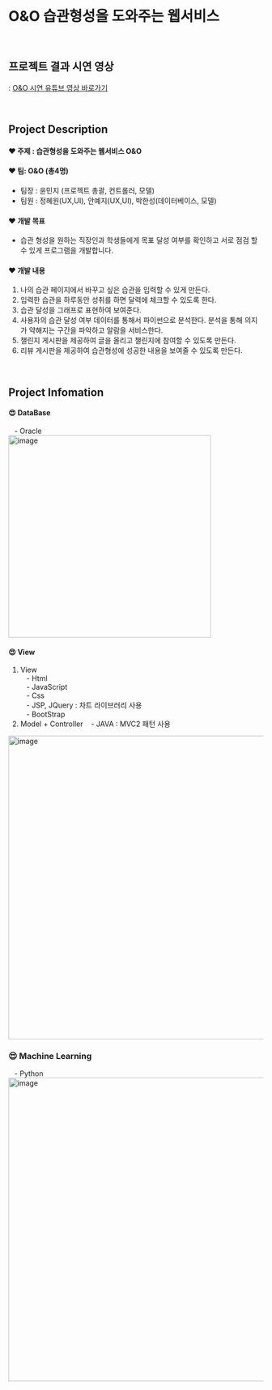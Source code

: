 <br/>

# O&O 습관형성을 도와주는 웹서비스

<br/>

## 프로젝트 결과 시연 영상 
: [O&O 시연 유튜브 영상 바로가기](https://www.youtube.com/watch?v=VEbr_ifL0Dk)

<br/>

## Project Description

#### ❤️ 주제 : 습관형성을 도와주는 웹서비스 O&O
#### ❤️ 팀: O&O (총4명)
- 팀장 : 윤민지 (프로젝트 총괄, 컨트롤러, 모델) <br/>
- 팀원 : 정혜원(UX,UI), 안예지(UX,UI), 박한성(데이터베이스, 모델)
#### ❤️ 개발 목표
- 습관 형성을 원하는 직장인과 학생들에게 목표 달성 여부를 확인하고 서로 점검 할 수 있게 프로그램을 개발합니다.
#### ❤️ 개발 내용
1. 나의 습관 페이지에서 바꾸고 싶은 습관을 입력할 수 있게 만든다.
2. 입력한 습관을 하루동안 성취를 하면 달력에 체크할 수 있도록 한다.
3. 습관 달성을 그래프로 표현하여 보여준다.
4. 사용자의 습관 달성 여부 데이터를 통해서 파이썬으로 분석한다. 분석을 통해 의지가 약해지는 구간을 파악하고 알람을 서비스한다.
5. 챌린지 게시판을 제공하여 글을 올리고 챌린지에 참여할 수 있도록 만든다.
6. 리뷰 게시판을 제공하여 습관형성에 성공한 내용을 보여줄 수 있도록 만든다.

<br/>

## Project Infomation

#### 😍 DataBase 
&nbsp;&nbsp; - Oracle <br/>
<img width="400" alt="image" src="https://user-images.githubusercontent.com/68888349/175541085-61efd2ad-5743-49df-9608-ce97dbd22c36.png">

#### 😍 View 
1. View<br/>
&nbsp;&nbsp; - Html <br/>
&nbsp;&nbsp; - JavaScript<br/>
&nbsp;&nbsp; - Css<br/>
&nbsp;&nbsp; - JSP, JQuery : 차트 라이브러리 사용<br/>
&nbsp;&nbsp; - BootStrap<br/>
2. Model + Controller
&nbsp;&nbsp; - JAVA : MVC2 패턴 사용<br/>
<img width="600" alt="image" src="https://user-images.githubusercontent.com/68888349/175542098-ad3d2b8c-93e5-4ffd-8365-ac9abcd8bb80.png">


### 😍 Machine Learning<br/>
&nbsp;&nbsp; - Python <br/>
<img width="600" alt="image" src="https://user-images.githubusercontent.com/68888349/175541949-4cb2ddc0-3227-4e23-afc5-62e2446e2f41.png">

